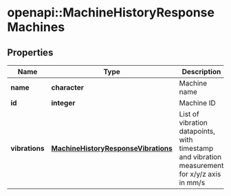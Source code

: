 # openapi::MachineHistoryResponseMachines

## Properties
Name | Type | Description | Notes
------------ | ------------- | ------------- | -------------
**name** | **character** | Machine name | [optional] 
**id** | **integer** | Machine ID | [optional] 
**vibrations** | [**MachineHistoryResponseVibrations**](MachineHistoryResponse_vibrations.md) | List of vibration datapoints, with timestamp and vibration measurement for x/y/z axis in mm/s | [optional] 


